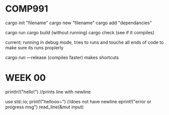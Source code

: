 # COMP991

cargo init "filename"
cargo new "filename"
cargo add "dependancies"

cargo run 
cargo build (without running)
cargo check (see if it compiles)

current; running in debug mode, tries to runs and touche all ends of code to make sure its runs proplerly

cargo run —release (compiles faster) makes shortcuts <br>

# WEEK 00 
println!("hello!") //prints line with newline

use std::io;
print!("hellooo~") //does not have newline
eprint!("error or progress msg") 
read_line(&mut input)
